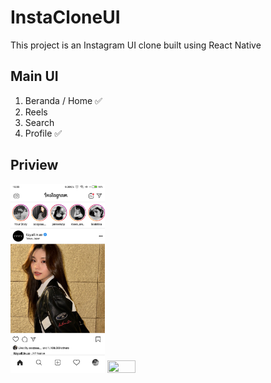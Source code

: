 # InstaCloneUI

This project is an Instagram UI clone built using React Native

## Main UI

1. Beranda / Home ✅
2. Reels
3. Search
4. Profile ✅

## Priview

<img width="30%" height="50%" src="screenshot/Home.png"/>
<img width="30%" height="50%" src="Profile.png"/>
